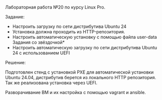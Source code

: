 Лабораторная работа №20 по курсу Linux Pro.

Задание:

 - Настроить загрузку по сети дистрибутива Ubuntu 24
 - Установка должна проходить из HTTP-репозитория.
 - Настроить автоматическую установку c помощью файла user-data
   Задания со звёздочкой*
 - Настроить автоматическую загрузку по сети дистрибутива Ubuntu 24 c использованием UEFI



Решение:

Подготовлен стенд с установкой PXE для автоматической установки Ubuntu 24.04, дистрибутив берется из локального HTTP репозитория.
Так же реализована установка через UEFI.

Разворачивание ВМ и их настройка с помощью vagrant и ansible.